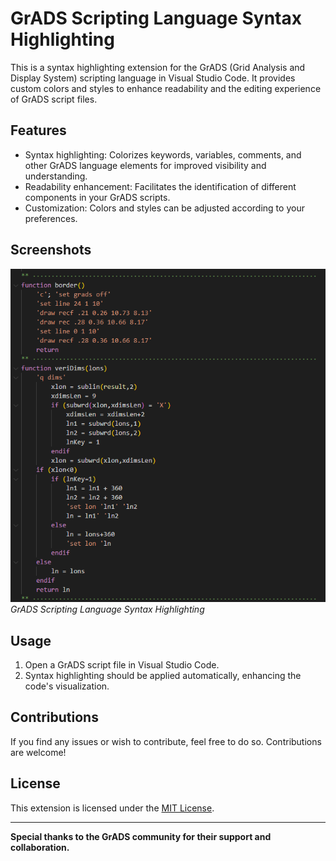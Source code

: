# GrADS Scripting Language Syntax Highlighting 

This is a syntax highlighting extension for the GrADS (Grid Analysis and Display System) scripting language in Visual Studio Code. It provides custom colors and styles to enhance readability and the editing experience of GrADS script files.

## Features

- Syntax highlighting: Colorizes keywords, variables, comments, and other GrADS language elements for improved visibility and understanding.
- Readability enhancement: Facilitates the identification of different components in your GrADS scripts.
- Customization: Colors and styles can be adjusted according to your preferences.

## Screenshots

![Screenshot 1](https://github.com/CADV92/GS-HighLighting/blob/main/screenshots/screenshot1.png?raw=true)
<br>*GrADS Scripting Language Syntax Highlighting*

## Usage

1. Open a GrADS script file in Visual Studio Code.
2. Syntax highlighting should be applied automatically, enhancing the code's visualization.

## Contributions

If you find any issues or wish to contribute, feel free to do so. Contributions are welcome!

## License

This extension is licensed under the [MIT License](LICENSE).

---

**Special thanks to the GrADS community for their support and collaboration.**

